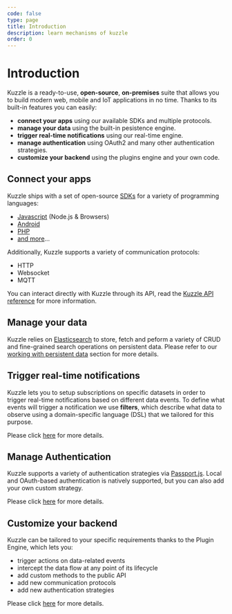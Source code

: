 ```yaml
---
code: false
type: page
title: Introduction
description: learn mechanisms of kuzzle
order: 0
---
```


# Introduction

Kuzzle is a ready-to-use, **open-source**, **on-premises** suite that allows you to build modern web, mobile and IoT applications in no time. Thanks to its built-in features you can easily:

- **connect your apps** using our available SDKs and multiple protocols.
- **manage your data** using the built-in pesistence engine.
- **trigger real-time notifications** using our real-time engine.
- **manage authentication** using OAuth2 and many other authentication strategies.
- **customize your backend** using the plugins engine and your own code.

## Connect your apps

Kuzzle ships with a set of open-source [SDKs](/sdk) for a variety of programming languages:

- [Javascript](https://github.com/kuzzleio/sdk-javascript) (Node.js & Browsers)
- [Android](https://github.com/kuzzleio/sdk-android)
- [PHP](https://github.com/kuzzleio/sdk-php)
- [and more](/sdk)...

Additionally, Kuzzle supports a variety of communication protocols:

- HTTP
- Websocket
- MQTT

You can interact directly with Kuzzle through its API, read the [Kuzzle API reference](/core/2/api) for more information.

## Manage your data

Kuzzle relies on [Elasticsearch](https://www.elastic.co) to store, fetch and peform a variety of CRUD and fine-grained search operations on persistent data. Please refer to our [working with persistent data](/core/2/guides/essentials/store-access-data) section for more details.

## Trigger real-time notifications

Kuzzle lets you to setup subscriptions on specific datasets in order to trigger real-time notifications based on different data events.
To define what events will trigger a notification we use **filters**, which describe what data to observe using a domain-specific language (DSL) that we tailored for this purpose.

Please click [here](/core/2/guides/essentials/real-time) for more details.

## Manage Authentication

Kuzzle supports a variety of authentication strategies via [Passport.js](http://passportjs.org). Local and OAuth-based authentication is natively supported, but you can also add your own custom strategy.

Please click [here](/core/2/guides/essentials/security) for more details.

## Customize your backend

Kuzzle can be tailored to your specific requirements thanks to the Plugin Engine, which lets you:

- trigger actions on data-related events
- intercept the data flow at any point of its lifecycle
- add custom methods to the public API
- add new communication protocols
- add new authentication strategies

Please click [here](/core/2/guides/essentials/plugins) for more details.
